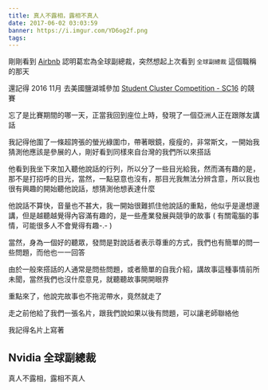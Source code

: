 ```yaml
---
title: 真人不露相，露相不真人
date: 2017-06-02 03:03:59
banner: https://i.imgur.com/YD6og2f.png
tags:
---
```


剛剛看到 [Airbnb](https://www.airbnb.com.tw/) 認明葛宏為全球副總裁，突然想起上次看到 ``全球副總裁`` 這個職稱的那天

<!-- more -->

還記得 2016 11月 去美國鹽湖城參加 [Student Cluster Competition - SC16](http://sc16.supercomputing.org/studentssc/student-cluster-competition/) 的競賽

忘了是比賽期間的哪一天，正當我回到座位上時，發現了一個亞洲人正在跟隊友講話

我記得他圍了一條超誇張的螢光綠圍巾，帶著眼鏡，瘦瘦的，非常斯文，一開始我猜測他應該是參展的人，剛好看到同樣來自台灣的我們所以來搭話

他看到我坐下來加入聽他說話的行列，所以分了一些目光給我，然而滿有趣的是，那不是打招呼的目光，當然，一點惡意也沒有，那目光我無法分辨含意，所以我也很有興趣的開始聽他說話，想猜測他想表達什麼

他說話不算快，音量也不甚大，我一開始很難抓住他說話的重點，他似乎是邊想邊講，但是越聽越覺得內容滿有趣的，是一些產業發展與競爭的故事 ( 有關電腦的事情，可能很多人不會覺得有趣-.- )

當然，身為一個好的聽眾，發問是對說話者表示尊重的方式，我們也有簡單的問一些問題，而他也一一回答

由於一般來搭話的人通常是問些問題，或者簡單的自我介紹，講故事這種事情前所未聞，當然我們也沒什麼意見，就聽聽故事開開眼界

重點來了，他說完故事也不拖泥帶水，竟然就走了

走之前他給了我們一張名片，跟我們說如果以後有問題，可以讓老師聯絡他

我記得名片上寫著

## Nvidia 全球副總裁

真人不露相，露相不真人

